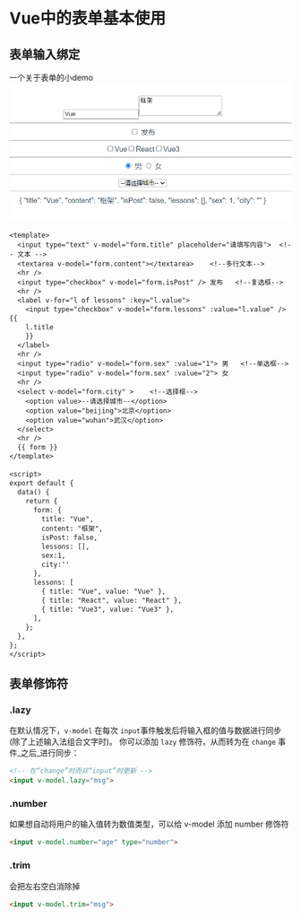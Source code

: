 # Vue中的表单基本使用
## 表单输入绑定
一个关于表单的小demo
![图片](../.vuepress/public/images/form.png)
```vue
<template>
  <input type="text" v-model="form.title" placeholder="请填写内容">  <!-- 文本 -->
  <textarea v-model="form.content"></textarea>    <!--多行文本-->
  <hr />
  <input type="checkbox" v-model="form.isPost" /> 发布   <!--复选框-->
  <hr />
  <label v-for="l of lessons" :key="l.value">     
    <input type="checkbox" v-model="form.lessons" :value="l.value" />{{
    l.title
    }}
  </label>
  <hr />
  <input type="radio" v-model="form.sex" :value="1"> 男   <!--单选框-->
  <input type="radio" v-model="form.sex" :value="2"> 女
  <hr />
  <select v-model="form.city" >    <!--选择框-->
    <option value>--请选择城市--</option>
    <option value="beijing">北京</option>
    <option value="wuhan">武汉</option>
  </select>
  <hr />
  {{ form }}
</template>

<script>
export default {
  data() {
    return {
      form: {
        title: "Vue",
        content: "框架",
        isPost: false,
        lessons: [],
        sex:1,
        city:''
      },
      lessons: [
        { title: "Vue", value: "Vue" },
        { title: "React", value: "React" },
        { title: "Vue3", value: "Vue3" },
      ],
    };
  },
};
</script>
```

## 表单修饰符
### .lazy
在默认情况下，`v-model` 在每次 `input`事件触发后将输入框的值与数据进行同步 (除了上述输入法组合文字时)。
你可以添加 `lazy` 修饰符，从而转为在 `change` 事件_之后_进行同步：
```html
<!-- 在“change”时而非“input”时更新 -->
<input v-model.lazy="msg">
```
### .number
如果想自动将用户的输入值转为数值类型，可以给 v-model 添加 number 修饰符
```html
<input v-model.number="age" type="number">
```
### .trim
会把左右空白消除掉
```html
<input v-model.trim="msg">
```
